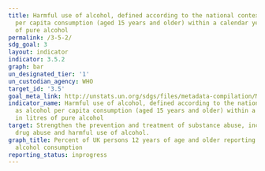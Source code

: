 ```yaml
---
title: Harmful use of alcohol, defined according to the national context as alcohol
  per capita consumption (aged 15 years and older) within a calendar year in litres
  of pure alcohol
permalink: /3-5-2/
sdg_goal: 3
layout: indicator
indicator: 3.5.2
graph: bar
un_designated_tier: '1'
un_custodian_agency: WHO
target_id: '3.5'
goal_meta_link: http://unstats.un.org/sdgs/files/metadata-compilation/Metadata-Goal-3.pdf
indicator_name: Harmful use of alcohol, defined according to the national context
  as alcohol per capita consumption (aged 15 years and older) within a calendar year
  in litres of pure alcohol
target: Strengthen the prevention and treatment of substance abuse, including narcotic
  drug abuse and harmful use of alcohol.
graph_title: Percent of UK persons 12 years of age and older reporting current heavy
  alcohol consumption
reporting_status: inprogress
---
```

